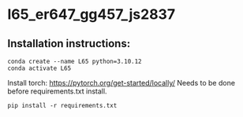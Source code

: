 # l65_er647_gg457_js2837

## Installation instructions:

```
conda create --name L65 python=3.10.12
conda activate L65
```
Install torch: https://pytorch.org/get-started/locally/
Needs to be done before requirements.txt install.

```
pip install -r requirements.txt
```